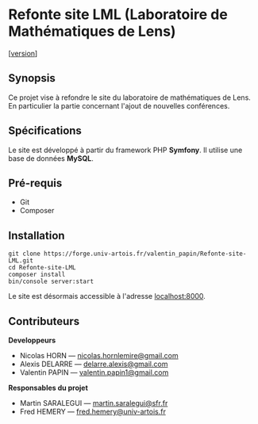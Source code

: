 # Refonte site LML (Laboratoire de Mathématiques de Lens)

[[version][version-badge]]

## Synopsis

Ce projet vise à refondre le site du laboratoire de mathématiques de Lens. <br>
En particulier la partie concernant l'ajout de nouvelles conférences.


## Spécifications

Le site est développé à partir du framework PHP **Symfony**.
Il utilise une base de données **MySQL**.

## Pré-requis

* Git
* Composer

## Installation

```
git clone https://forge.univ-artois.fr/valentin_papin/Refonte-site-LML.git
cd Refonte-site-LML
composer install
bin/console server:start
```

Le site est désormais accessible à l'adresse [localhost:8000](http://localhost:8000).

## Contributeurs

<strong>Developpeurs</strong>
* Nicolas HORN &mdash; <a href="mailto:nicolas.hornlemire@gmail.com">nicolas.hornlemire@gmail.com</a>
* Alexis DELARRE &mdash; <a href="mailto:delarre.alexis@gmail.com">delarre.alexis@gmail.com</a>
* Valentin PAPIN &mdash; <a href="mailto:valentin.papin1@gmail.com">valentin.papin1@gmail.com</a>

<strong>Responsables du projet</strong>
* Martin SARALEGUI &mdash; <a href="mailto:martin.saralegui@sfr.fr">martin.saralegui@sfr.fr</a>
* Fred HEMERY &mdash; <a href="mailto:fred.hemery@univ-artois.fr">fred.hemery@univ-artois.fr</a>


[version-badge]: https://img.shields.io/badge/version-0.1.0-blue.svg
